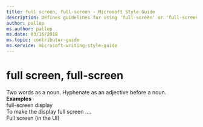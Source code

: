 ```yaml
---
title: full screen, full-screen - Microsoft Style Guide
description: Defines guidelines for using 'full screen' or 'full-screen' in Microsoft documents, and provides examples.
author: pallep
ms.author: pallep
ms.date: 03/16/2018
ms.topic: contributor-guide
ms.service: microsoft-writing-style-guide
---
```


# full screen, full-screen

Two words as a noun. Hyphenate as an adjective before a noun.  
**Examples**  
full-screen display   
To make the display full screen ….  
Full screen (in the UI)
